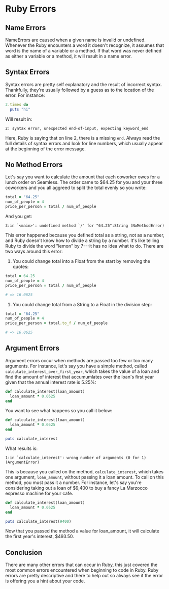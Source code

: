 # Ruby Errors

## Name Errors
NameErrors are caused when a given name is invalid or undefined. Whenever the Ruby encounters a word it doesn't recognize, it assumes that word is the name of a variable or a method. If that word was never defined as either a variable or a method, it will result in a name error.

## Syntax Errors
Syntax errors are pretty self explanatory and the result of incorrect syntax. Thankfully, they're usually followed by a guess as to the location of the error. For instance:
```ruby
2.times do
  puts "hi"
```

Will result in:
```text
2: syntax error, unexpected end-of-input, expecting keyword_end
```
Here, Ruby is saying that on line 2, there is a missing `end`. Always read the full details of syntax errors and look for line numbers, which usually appear at the beginning of the error message.

## No Method Errors
  Let's say you want to calculate the amount that each coworker owes for a lunch order on Seamless. The order came to $64.25 for you and your three coworkers and you all aggreed to split the total evenly so you write:
```ruby
total = "64.25"
num_of_people = 4
price_per_person = total / num_of_people
```

And you get:
```text
3:in `<main>': undefined method `/' for "64.25":String (NoMethodError) 
```

This error happened because you defined total as a string, not as a number, and Ruby doesn't know how to divide a string by a number. It's like telling Ruby to divide the word "lemon" by 7---it has no idea what to do. There are two ways around this error:

1. You could change total into a Float from the start by removing the quotes:
```ruby
total = 64.25
num_of_people = 4
price_per_person = total / num_of_people

# => 16.0625
```
1. You could change total from a String to a Float in the division step:
```ruby
total = "64.25"
num_of_people = 4
price_per_person = total.to_f / num_of_people

# => 16.0625
```

## Argument Errors

Argument errors occur when methods are passed too few or too many arguments. For instance, let's say you have a simple method, called `calculate_interest_over_first_year`, which takes the value of a loan and find the amount of interest that accumumlates over the loan's first year given that the annual interest rate is 5.25%:
```ruby
def calculate_interest(loan_amount)
  loan_amount * 0.0525
end
```
You want to see what happens so you call it below:
```ruby
def calculate_interest(loan_amount)
  loan_amount * 0.0525
end

puts calculate_interest
```
What results is:
```text
1:in `calculate_interest': wrong number of arguments (0 for 1) (ArgumentError)
```
This is because you called on the method, `calculate_interest`, which takes one argument, `loan_amount`, without passing it a loan amount. To call on this method, you must pass it a number. For instance, let's say you're considering taking out a loan of $9,400 to buy a fancy La Marzocco espresso machine for your cafe.

```ruby
def calculate_interest(loan_amount)
  loan_amount * 0.0525
end

puts calculate_interest(9400)
```
Now that you passed the method a value for loan_amount, it will calculate the first year's interest, $493.50.

## Conclusion

There are many other errors that can occur in Ruby, this just covered the most common errors encountered when beginning to code in Ruby. Ruby errors are pretty descriptive and there to help out so always see if the error is offering you a hint about your code.
